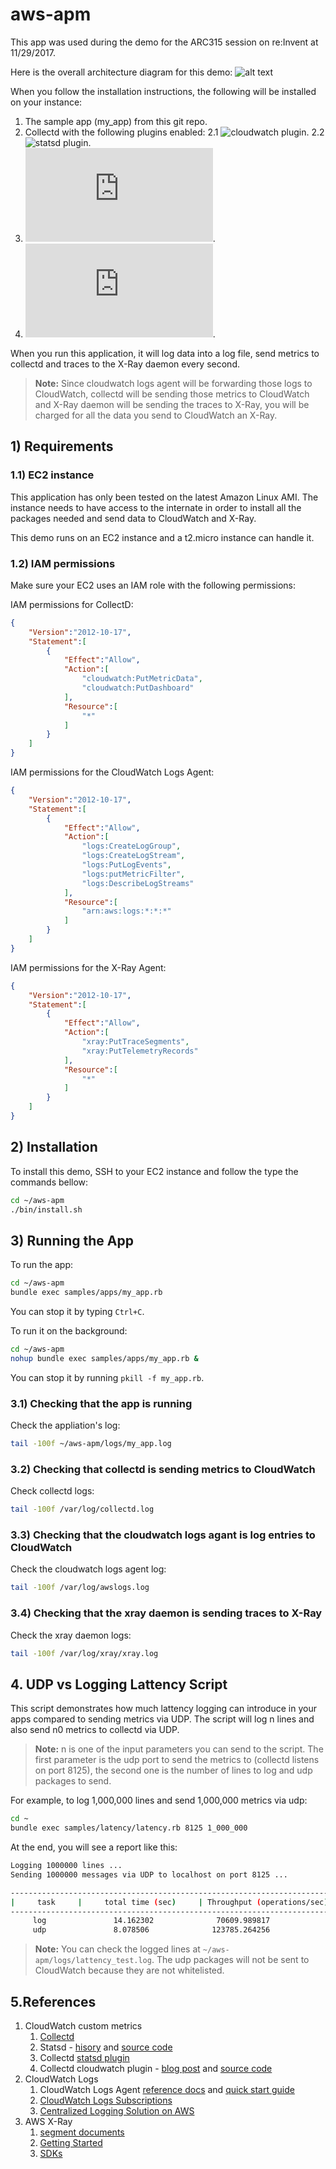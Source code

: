 # aws-apm
This app was used during the demo for the ARC315 session on re:Invent at 11/29/2017.

Here is the overall architecture diagram for this demo:
![alt text](https://github.com/awslabs/cloudwatch-xray-apm-demo/blob/master/img/arc_diagram.png)

When you follow the installation instructions, the following will be installed on your instance:
1. The sample app (my_app) from this git repo.
2. Collectd with the following plugins enabled:
  2.1 ![cloudwatch plugin](https://github.com/awslabs/collectd-cloudwatch).
  2.2 ![statsd plugin](https://collectd.org/wiki/index.php/Plugin:StatsD).
3. ![Cloudwatch Logs Agent](http://docs.aws.amazon.com/AmazonCloudWatch/latest/logs/QuickStartEC2Instance.html).
4. ![X-Ray Daemon](http://docs.aws.amazon.com/xray/latest/devguide/xray-daemon.html).

When you run this application, it will log data into a log file, send metrics to collectd and traces to the X-Ray daemon every second. 

> **Note:** Since cloudwatch logs agent will be forwarding those logs to CloudWatch, collectd will be sending those metrics to CloudWatch and X-Ray daemon will be sending the traces to X-Ray, you will be charged for all the data you send to CloudWatch an X-Ray.

## 1) Requirements

### 1.1) EC2 instance
This application has only been tested on the latest Amazon Linux AMI. The instance needs to have access to the internate in order to install all the packages needed and send data to CloudWatch and X-Ray.

This demo runs on an EC2 instance and a t2.micro instance can handle it. 

### 1.2) IAM permissions

Make sure your EC2 uses an IAM role with the following permissions:

IAM permissions for CollectD:
```json
{
    "Version":"2012-10-17",
    "Statement":[
        {
            "Effect":"Allow",
            "Action":[
                "cloudwatch:PutMetricData",
                "cloudwatch:PutDashboard"
            ],
            "Resource":[
                "*"
            ]
        }
    ]
}
```

IAM permissions for the CloudWatch Logs Agent:
```json
{
    "Version":"2012-10-17",
    "Statement":[
        {
            "Effect":"Allow",
            "Action":[
                "logs:CreateLogGroup",
                "logs:CreateLogStream",
                "logs:PutLogEvents",
                "logs:putMetricFilter",
                "logs:DescribeLogStreams"
            ],
            "Resource":[
                "arn:aws:logs:*:*:*"
            ]
        }
    ]
}
```

IAM permissions for the X-Ray Agent:
```json
{
    "Version":"2012-10-17",
    "Statement":[
        {
            "Effect":"Allow",
            "Action":[
                "xray:PutTraceSegments",
                "xray:PutTelemetryRecords"
            ],
            "Resource":[
                "*"
            ]
        }
    ]
}
```

## 2) Installation
To install this demo, SSH to your EC2 instance and follow the type the commands bellow:

```bash
cd ~/aws-apm
./bin/install.sh
```

## 3) Running the App

To run the app:
```bash
cd ~/aws-apm
bundle exec samples/apps/my_app.rb
```
You can stop it by typing ``Ctrl+C``.

To run it on the background:
```bash
cd ~/aws-apm
nohup bundle exec samples/apps/my_app.rb &
```
You can stop it by running ``pkill -f my_app.rb``.

### 3.1) Checking that the app is running
Check the appliation's log:
```bash
tail -100f ~/aws-apm/logs/my_app.log
```

### 3.2) Checking that collectd is sending metrics to CloudWatch
Check collectd logs:
```bash
tail -100f /var/log/collectd.log
```
### 3.3) Checking that the cloudwatch logs agant is log entries to CloudWatch
Check the cloudwatch logs agent log:
```bash
tail -100f /var/log/awslogs.log
```
### 3.4) Checking that the xray daemon is sending traces to X-Ray
Check the xray daemon logs:
```bash
tail -100f /var/log/xray/xray.log
```

## 4. UDP vs Logging Lattency Script
This script demonstrates how much lattency logging can introduce in your apps compared to sending metrics via UDP. The script will log n lines and also send n0 metrics to collectd via UDP.
>**Note:** n is one of the input parameters you can send to the script. The first parameter is the udp port to send the metrics to (collectd listens on port 8125), the second one is the number of lines to log and udp packages to send.

For example, to log 1,000,000 lines and send 1,000,000 metrics via udp:
```bash
cd ~
bundle exec samples/latency/latency.rb 8125 1_000_000
```

At the end, you will see a report like this:
```bash
Logging 1000000 lines ...
Sending 1000000 messages via UDP to localhost on port 8125 ...

-------------------------------------------------------------------------
|     task     |     total time (sec)     | Throughput (operations/sec) |
-------------------------------------------------------------------------
     log               14.162302              70609.989817            
     udp               8.078506              123785.264256   
```

>**Note:** You can check the logged lines at ``~/aws-apm/logs/lattency_test.log``. The udp packages will not be sent to CloudWatch because they are not whitelisted.


## 5.References
1. CloudWatch custom metrics
    1. [Collectd](https://collectd.org/)
    2. Statsd - [hisory](https://codeascraft.com/2011/02/15/measure-anything-measure-everything/) and [source code](https://github.com/etsy/statsd)
    3. Collectd [statsd plugin](https://collectd.org/wiki/index.php/Plugin:StatsD)
    4. Collectd cloudwatch plugin - [blog post](https://aws.amazon.com/blogs/aws/new-cloudwatch-plugin-for-collectd/) and [source code](https://github.com/awslabs/collectd-cloudwatch)
2. CloudWatch Logs
    1. CloudWatch Logs Agent [reference docs](http://docs.aws.amazon.com/AmazonCloudWatch/latest/logs/AgentReference.html) and [quick start guide](http://docs.aws.amazon.com/AmazonCloudWatch/latest/logs/EC2NewInstanceCWL.html)
    2. [CloudWatch Logs Subscriptions](http://docs.aws.amazon.com/AmazonCloudWatch/latest/logs/Subscriptions.html)
    3. [Centralized Logging Solution on AWS](https://aws.amazon.com/answers/logging/centralized-logging/)
3. AWS X-Ray
    1. [segment documents](http://docs.aws.amazon.com/xray/latest/devguide/xray-api-segmentdocuments.html)
    2. [Getting Started](http://docs.aws.amazon.com/xray/latest/devguide/xray-api-segmentdocuments.html)
    3. [SDKs](https://aws.amazon.com/documentation/xray/)